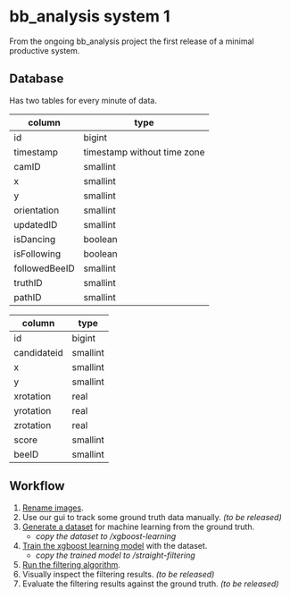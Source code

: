 # bb_analysis system 1

From the ongoing bb_analysis project the first release of a minimal productive system.

## Database

Has two tables for every minute of data.

column | type
-------|-----
id | bigint
timestamp | timestamp without time zone
camID | smallint
x | smallint
y | smallint
orientation | smallint
updatedID | smallint
isDancing | boolean
isFollowing | boolean
followedBeeID | smallint
truthID | smallint
pathID | smallint

column | type
-------|-----
id | bigint
candidateid | smallint
x | smallint
y | smallint
xrotation | real
yrotation | real
zrotation | real
score | smallint
beeID | smallint

## Workflow

1. [Rename images](./image-renaming).
2. Use our gui to track some ground truth data manually. *(to be released)*
3. [Generate a dataset](./learning-data-generator) for machine learning from the ground truth.
   - *copy the dataset to /xgboost-learning*
4. [Train the xgboost learning model](./xgboost-learning) with the dataset.
   - *copy the trained model to /straight-filtering*
5. [Run the filtering algorithm](./straight-filtering).
6. Visually inspect the filtering results. *(to be released)*
7. Evaluate the filtering results against the ground truth. *(to be released)*

